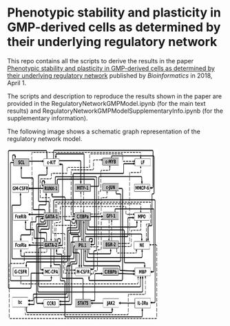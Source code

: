 # Phenotypic stability and plasticity in GMP-derived cells as determined by their underlying regulatory network 

This repo contains all the scripts to derive the results 
in the paper <a href="https://www.ncbi.nlm.nih.gov/pubmed/29186334">
Phenotypic stability and plasticity in GMP-derived cells as 
determined by their underlying regulatory network</a> published
by <i>Bioinformatics</i> in 2018, April 1. 

The scripts and description to reproduce the results shown in
the paper are provided in the RegulatoryNetworkGMPModel.ipynb 
(for the main text results) and RegulatoryNetworkGMPModelSupplementaryInfo.ipynb 
(for the supplementary information).


The following image shows a schematic graph representation
of the regulatory network model.

<img src="figures/networkExtended.jpg" style="width:350px;height:400px;">


